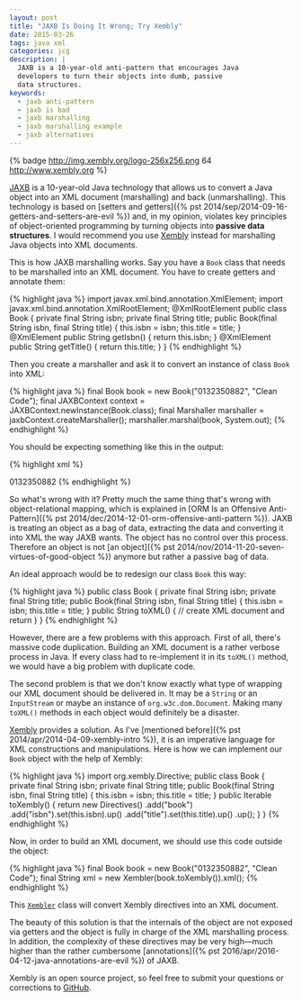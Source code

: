 ```yaml
---
layout: post
title: "JAXB Is Doing It Wrong; Try Xembly"
date: 2015-03-26
tags: java xml
categories: jcg
description: |
  JAXB is a 10-year-old anti-pattern that encourages Java
  developers to turn their objects into dumb, passive
  data structures.
keywords:
  - jaxb anti-pattern
  - jaxb is bad
  - jaxb marshalling
  - jaxb marshalling example
  - jaxb alternatives
---
```


{% badge http://img.xembly.org/logo-256x256.png 64 http://www.xembly.org %}

[JAXB](http://en.wikipedia.org/wiki/Java_Architecture_for_XML_Binding)
is a 10-year-old Java technology that allows us to
convert a Java object into an XML document (marshalling) and
back (unmarshalling). This technology is based on
[setters and getters]({% pst 2014/sep/2014-09-16-getters-and-setters-are-evil %})
and, in my opinion, violates key principles of object-oriented
programming by turning objects into **passive data structures**. I would
recommend you use [Xembly](http://www.xembly.org)
instead for marshalling Java objects into XML documents.

<!--more-->

This is how JAXB marshalling works. Say you have a `Book` class that needs to be
marshalled into an XML document. You have to create getters and annotate them:

{% highlight java %}
import javax.xml.bind.annotation.XmlElement;
import javax.xml.bind.annotation.XmlRootElement;
@XmlRootElement
public class Book {
  private final String isbn;
  private final String title;
  public Book(final String isbn, final String title) {
    this.isbn = isbn;
    this.title = title;
  }
  @XmlElement
  public String getIsbn() {
    return this.isbn;
  }
  @XmlElement
  public String getTitle() {
    return this.title;
  }
}
{% endhighlight %}

Then you create a marshaller and ask it to convert an instance of class
`Book` into XML:

{% highlight java %}
final Book book = new Book("0132350882", "Clean Code");
final JAXBContext context = JAXBContext.newInstance(Book.class);
final Marshaller marshaller = jaxbContext.createMarshaller();
marshaller.marshal(book, System.out);
{% endhighlight %}

You should be expecting something like this in the output:

{% highlight xml %}
<?xml version="1.0"?>
<book>
  <isbn>0132350882</isbn>
  <title>Clean Code</title>
</book>
{% endhighlight %}

So what's wrong with it? Pretty much the same thing that's wrong with
object-relational mapping, which is explained in
[ORM Is an Offensive Anti-Pattern]({% pst 2014/dec/2014-12-01-orm-offensive-anti-pattern %}).
JAXB is treating an object as a bag of data, extracting the data
and converting it into XML the way JAXB wants. The object has no control
over this process. Therefore an object is not
[an object]({% pst 2014/nov/2014-11-20-seven-virtues-of-good-object %})
anymore but rather a passive bag of data.

An ideal approach would be to redesign our class `Book` this way:

{% highlight java %}
public class Book {
  private final String isbn;
  private final String title;
  public Book(final String isbn, final String title) {
    this.isbn = isbn;
    this.title = title;
  }
  public String toXML() {
    // create XML document and return
  }
}
{% endhighlight %}

However, there are a few problems with this approach. First of all, there's
massive code duplication. Building an XML document is a rather verbose
process in Java. If every class had to re-implement it in its
`toXML()` method, we would have a big problem with duplicate code.

The second problem is that we don't know exactly what type of wrapping
our XML document should be delivered in. It may be a `String` or an `InputStream`
or maybe an instance of `org.w3c.dom.Document`. Making many `toXML()` methods
in each object would definitely be a disaster.

[Xembly](http://www.xembly.org) provides a solution. As I've
[mentioned before]({% pst 2014/apr/2014-04-09-xembly-intro %}), it is
an imperative language for XML constructions and manipulations. Here is
how we can implement our `Book` object with the help of Xembly:

{% highlight java %}
import org.xembly.Directive;
public class Book {
  private final String isbn;
  private final String title;
  public Book(final String isbn, final String title) {
    this.isbn = isbn;
    this.title = title;
  }
  public Iterable<Directive> toXembly() {
    return new Directives()
      .add("book")
      .add("isbn").set(this.isbn).up()
      .add("title").set(this.title).up()
      .up();
  }
}
{% endhighlight %}

Now, in order to build an XML document, we should use this code
outside the object:

{% highlight java %}
final Book book = new Book("0132350882", "Clean Code");
final String xml = new Xembler(book.toXembly()).xml();
{% endhighlight %}

This [`Xembler`](http://www.xembly.org/apidocs-0.21/org/xembly/Xembler.html)
class will convert Xembly directives into an XML document.

The beauty of this solution is that the internals of the object are
not exposed via getters and the object is fully in charge of the XML
marshalling process. In addition, the complexity of these directives
may be very high&mdash;much higher than the rather cumbersome
[annotations]({% pst 2016/apr/2016-04-12-java-annotations-are-evil %}) of JAXB.

Xembly is an open source project, so feel free to submit your questions
or corrections to [GitHub](https://github.com/yegor256/xembly).
